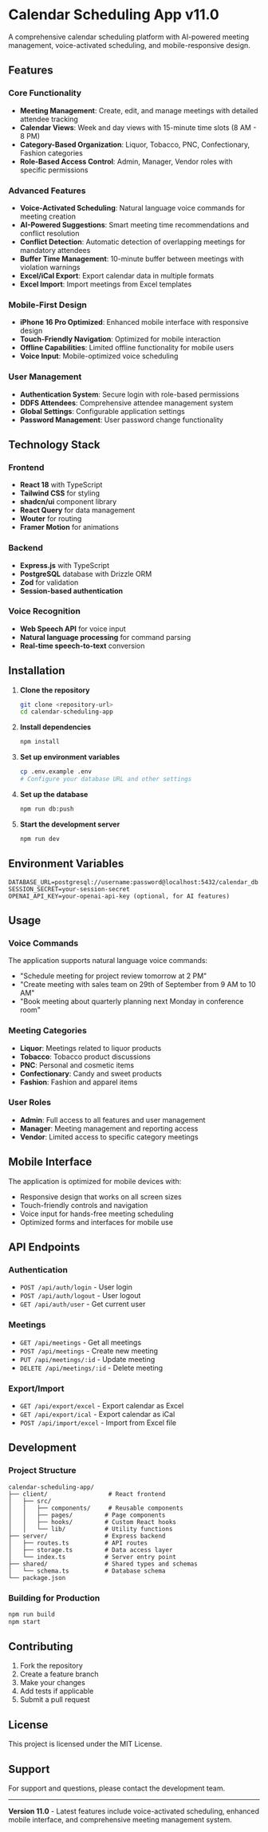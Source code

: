 # Calendar Scheduling App v11.0

A comprehensive calendar scheduling platform with AI-powered meeting management, voice-activated scheduling, and mobile-responsive design.

## Features

### Core Functionality
- **Meeting Management**: Create, edit, and manage meetings with detailed attendee tracking
- **Calendar Views**: Week and day views with 15-minute time slots (8 AM - 8 PM)
- **Category-Based Organization**: Liquor, Tobacco, PNC, Confectionary, Fashion categories
- **Role-Based Access Control**: Admin, Manager, Vendor roles with specific permissions

### Advanced Features
- **Voice-Activated Scheduling**: Natural language voice commands for meeting creation
- **AI-Powered Suggestions**: Smart meeting time recommendations and conflict resolution
- **Conflict Detection**: Automatic detection of overlapping meetings for mandatory attendees
- **Buffer Time Management**: 10-minute buffer between meetings with violation warnings
- **Excel/iCal Export**: Export calendar data in multiple formats
- **Excel Import**: Import meetings from Excel templates

### Mobile-First Design
- **iPhone 16 Pro Optimized**: Enhanced mobile interface with responsive design
- **Touch-Friendly Navigation**: Optimized for mobile interaction
- **Offline Capabilities**: Limited offline functionality for mobile users
- **Voice Input**: Mobile-optimized voice scheduling

### User Management
- **Authentication System**: Secure login with role-based permissions
- **DDFS Attendees**: Comprehensive attendee management system
- **Global Settings**: Configurable application settings
- **Password Management**: User password change functionality

## Technology Stack

### Frontend
- **React 18** with TypeScript
- **Tailwind CSS** for styling
- **shadcn/ui** component library
- **React Query** for data management
- **Wouter** for routing
- **Framer Motion** for animations

### Backend
- **Express.js** with TypeScript
- **PostgreSQL** database with Drizzle ORM
- **Zod** for validation
- **Session-based authentication**

### Voice Recognition
- **Web Speech API** for voice input
- **Natural language processing** for command parsing
- **Real-time speech-to-text** conversion

## Installation

1. **Clone the repository**
   ```bash
   git clone <repository-url>
   cd calendar-scheduling-app
   ```

2. **Install dependencies**
   ```bash
   npm install
   ```

3. **Set up environment variables**
   ```bash
   cp .env.example .env
   # Configure your database URL and other settings
   ```

4. **Set up the database**
   ```bash
   npm run db:push
   ```

5. **Start the development server**
   ```bash
   npm run dev
   ```

## Environment Variables

```env
DATABASE_URL=postgresql://username:password@localhost:5432/calendar_db
SESSION_SECRET=your-session-secret
OPENAI_API_KEY=your-openai-api-key (optional, for AI features)
```

## Usage

### Voice Commands
The application supports natural language voice commands:

- "Schedule meeting for project review tomorrow at 2 PM"
- "Create meeting with sales team on 29th of September from 9 AM to 10 AM"
- "Book meeting about quarterly planning next Monday in conference room"

### Meeting Categories
- **Liquor**: Meetings related to liquor products
- **Tobacco**: Tobacco product discussions
- **PNC**: Personal and cosmetic items
- **Confectionary**: Candy and sweet products
- **Fashion**: Fashion and apparel items

### User Roles
- **Admin**: Full access to all features and user management
- **Manager**: Meeting management and reporting access
- **Vendor**: Limited access to specific category meetings

## Mobile Interface

The application is optimized for mobile devices with:
- Responsive design that works on all screen sizes
- Touch-friendly controls and navigation
- Voice input for hands-free meeting scheduling
- Optimized forms and interfaces for mobile use

## API Endpoints

### Authentication
- `POST /api/auth/login` - User login
- `POST /api/auth/logout` - User logout
- `GET /api/auth/user` - Get current user

### Meetings
- `GET /api/meetings` - Get all meetings
- `POST /api/meetings` - Create new meeting
- `PUT /api/meetings/:id` - Update meeting
- `DELETE /api/meetings/:id` - Delete meeting

### Export/Import
- `GET /api/export/excel` - Export calendar as Excel
- `GET /api/export/ical` - Export calendar as iCal
- `POST /api/import/excel` - Import from Excel file

## Development

### Project Structure
```
calendar-scheduling-app/
├── client/                 # React frontend
│   ├── src/
│   │   ├── components/     # Reusable components
│   │   ├── pages/         # Page components
│   │   ├── hooks/         # Custom React hooks
│   │   └── lib/           # Utility functions
├── server/                # Express backend
│   ├── routes.ts          # API routes
│   ├── storage.ts         # Data access layer
│   └── index.ts           # Server entry point
├── shared/                # Shared types and schemas
│   └── schema.ts          # Database schema
└── package.json
```

### Building for Production
```bash
npm run build
npm start
```

## Contributing

1. Fork the repository
2. Create a feature branch
3. Make your changes
4. Add tests if applicable
5. Submit a pull request

## License

This project is licensed under the MIT License.

## Support

For support and questions, please contact the development team.

---

**Version 11.0** - Latest features include voice-activated scheduling, enhanced mobile interface, and comprehensive meeting management system.